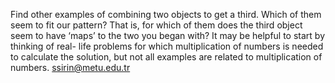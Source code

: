 Find other examples of combining two objects to get a third. Which of them seem to fit our pattern? That is, for which of them does the third object seem to have ‘maps’ to the two you began with? It may be helpful to start by thinking of real- life problems for which multiplication of numbers is needed to calculate the solution, but not all examples are related to multiplication of numbers.
ssirin@metu.edu.tr
